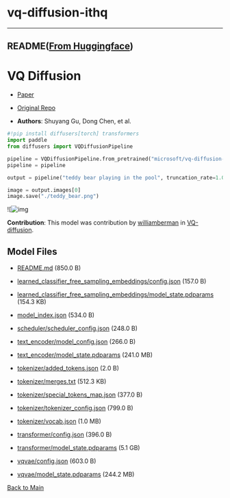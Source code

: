 
# vq-diffusion-ithq
---


## README([From Huggingface](https://huggingface.co/microsoft/vq-diffusion-ithq))


# VQ Diffusion

* [Paper](https://arxiv.org/abs/2205.16007.pdf)

* [Original Repo](https://github.com/microsoft/VQ-Diffusion)

* **Authors**: Shuyang Gu, Dong Chen, et al.


```python
#!pip install diffusers[torch] transformers
import paddle
from diffusers import VQDiffusionPipeline

pipeline = VQDiffusionPipeline.from_pretrained("microsoft/vq-diffusion-ithq", dtype=paddle.float16)
pipeline = pipeline

output = pipeline("teddy bear playing in the pool", truncation_rate=1.0)

image = output.images[0]
image.save("./teddy_bear.png")
```

![![img](https://huggingface.co/datasets/patrickvonplaten/images/resolve/main/vq_diffusion_fp16.png)

**Contribution**: This model was contribution by [williamberman](https://huggingface.co/williamberman) in [VQ-diffusion](https://github.com/huggingface/diffusers/pull/658).




## Model Files

- [README.md](https://paddlenlp.bj.bcebos.com/models/community/microsoft/vq-diffusion-ithq/README.md) (850.0 B)

- [learned_classifier_free_sampling_embeddings/config.json](https://paddlenlp.bj.bcebos.com/models/community/microsoft/vq-diffusion-ithq/learned_classifier_free_sampling_embeddings/config.json) (157.0 B)

- [learned_classifier_free_sampling_embeddings/model_state.pdparams](https://paddlenlp.bj.bcebos.com/models/community/microsoft/vq-diffusion-ithq/learned_classifier_free_sampling_embeddings/model_state.pdparams) (154.3 KB)

- [model_index.json](https://paddlenlp.bj.bcebos.com/models/community/microsoft/vq-diffusion-ithq/model_index.json) (534.0 B)

- [scheduler/scheduler_config.json](https://paddlenlp.bj.bcebos.com/models/community/microsoft/vq-diffusion-ithq/scheduler/scheduler_config.json) (248.0 B)

- [text_encoder/model_config.json](https://paddlenlp.bj.bcebos.com/models/community/microsoft/vq-diffusion-ithq/text_encoder/model_config.json) (266.0 B)

- [text_encoder/model_state.pdparams](https://paddlenlp.bj.bcebos.com/models/community/microsoft/vq-diffusion-ithq/text_encoder/model_state.pdparams) (241.0 MB)

- [tokenizer/added_tokens.json](https://paddlenlp.bj.bcebos.com/models/community/microsoft/vq-diffusion-ithq/tokenizer/added_tokens.json) (2.0 B)

- [tokenizer/merges.txt](https://paddlenlp.bj.bcebos.com/models/community/microsoft/vq-diffusion-ithq/tokenizer/merges.txt) (512.3 KB)

- [tokenizer/special_tokens_map.json](https://paddlenlp.bj.bcebos.com/models/community/microsoft/vq-diffusion-ithq/tokenizer/special_tokens_map.json) (377.0 B)

- [tokenizer/tokenizer_config.json](https://paddlenlp.bj.bcebos.com/models/community/microsoft/vq-diffusion-ithq/tokenizer/tokenizer_config.json) (799.0 B)

- [tokenizer/vocab.json](https://paddlenlp.bj.bcebos.com/models/community/microsoft/vq-diffusion-ithq/tokenizer/vocab.json) (1.0 MB)

- [transformer/config.json](https://paddlenlp.bj.bcebos.com/models/community/microsoft/vq-diffusion-ithq/transformer/config.json) (396.0 B)

- [transformer/model_state.pdparams](https://paddlenlp.bj.bcebos.com/models/community/microsoft/vq-diffusion-ithq/transformer/model_state.pdparams) (5.1 GB)

- [vqvae/config.json](https://paddlenlp.bj.bcebos.com/models/community/microsoft/vq-diffusion-ithq/vqvae/config.json) (603.0 B)

- [vqvae/model_state.pdparams](https://paddlenlp.bj.bcebos.com/models/community/microsoft/vq-diffusion-ithq/vqvae/model_state.pdparams) (244.2 MB)


[Back to Main](../../)